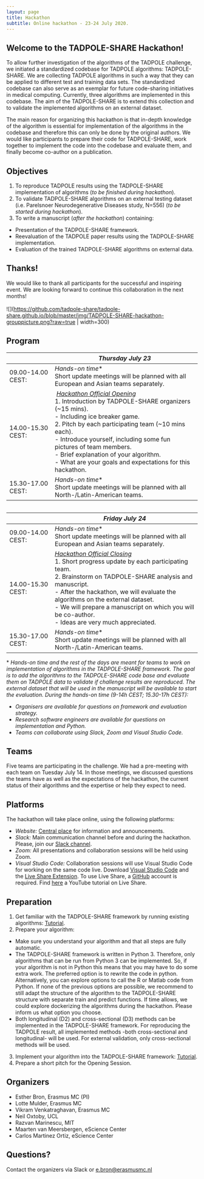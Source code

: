 ```yaml
---
layout: page
title: Hackathon
subtitle: Online hackathon - 23-24 July 2020.
---
```


## Welcome to the TADPOLE-SHARE Hackathon! 

To allow further investigation of the algorithms of the TADPOLE challenge, we initiated a standardized codebase for TADPOLE algorithms: TADPOLE-SHARE. We are collecting TADPOLE algorithms in such a way that they can be applied to different test and training data sets. The standardized codebase can also serve as an exemplar for future code-sharing initiatives in medical computing. Currently, three algorithms are implemented in this codebase. The aim of the TADPOLE-SHARE is to extend this collection and to validate the implemented algorithms on an external dataset. 

The main reason for organizing this hackathon is that in-depth knowledge of the algorithm is essential for implementation of the algorithms in the codebase and therefore this can only be done by the original authors. We would like participants to prepare their code for TADPOLE-SHARE, work together to implement the code into the codebase and evaluate them, and finally become co-author on a publication.

## Objectives
1. To reproduce TADPOLE results using the TADPOLE-SHARE implementation of algorithms (*to be finished during hackathon*).
2. To validate TADPOLE-SHARE algorithms on an external testing dataset (i.e. Parelsnoer Neurodegenerative Diseases study, N=556) (*to be started during hackathon*).
3. To write a manuscript (*after the hackathon*) containing:
- Presentation of the TADPOLE-SHARE framework.
- Reevaluation of the TADPOLE paper results using the TADPOLE-SHARE implementation.
- Evaluation of the trained TADPOLE-SHARE algorithms on external data.

## Thanks!
We would like to thank all participants for the successful and inspiring event. We are looking forward to continue this collaboration in the next months!
 <br>
 <br>
![](https://github.com/tadpole-share/tadpole-share.github.io/blob/master/img/TADPOLE-SHARE-hackathon-grouppicture.png?raw=true | width=300)


## Program

|  | *Thursday July 23* |
| ------------ | ------------- |
| 09.00-14.00 CEST: | *Hands-on time*\*<br>Short update meetings will be planned with all European and Asian teams separately. |
| 14.00-15.30 CEST: | [*Hackathon Official Opening*](https://us02web.zoom.us/j/83696153298?pwd=Z0UyNFhPeEtGSjFWdVRqVTJBdVppQT09)<br>1. Introduction by TADPOLE-SHARE organizers (~15 mins).<br> - Including ice breaker game.<br>2. Pitch by each participating team (~10 mins each).<br> - Introduce yourself, including some fun pictures of team members.<br> - Brief explanation of your algorithm.<br> - What are your goals and expectations for this hackathon. |
| 15.30-17.00 CEST: | *Hands-on time*\*<br>Short update meetings will be planned with all North-/Latin-American teams. |

<br style="line-height:0px;" /> 

|  | *Friday July 24* |
| ------------ | ------------- |
| 09.00-14.00 CEST: | *Hands-on time*\*<br>Short update meetings will be planned with all European and Asian teams separately. |
| 14.00-15.30 CEST: | [*Hackathon Official Closing*](https://us02web.zoom.us/j/83696153298?pwd=Z0UyNFhPeEtGSjFWdVRqVTJBdVppQT09)<br>1. Short progress update by each participating team.<br>2. Brainstorm on TADPOLE-SHARE analysis and manuscript. <br> - After the hackathon, we will evaluate the algorithms on the external dataset.<br> - We will prepare a manuscript on which you will be co-author.<br> - Ideas are very much appreciated.<br> |
| 15.30-17.00 CEST: | *Hands-on time*\*<br>Short update meetings will be planned with all North-/Latin-American teams. |

\* *Hands-on time and the rest of the days are meant for teams to work on implementation of algorithms in the TADPOLE-SHARE framework. The goal is to add the algorithms to the TADPOLE-SHARE code base and evaluate them on TADPOLE data to validate if challenge results are reproduced. The external dataset that will be used in the manuscript will be available to start the evaluation. During the hands-on time (9-14h CEST; 15.30-17h CEST):*
- *Organisers are available for questions on framework and evaluation strategy.*
- *Research software engineers are available for questions on implementation and Python.*
- *Teams can collaborate using Slack, Zoom and Visual Studio Code.*

## Teams
Five teams are participating in the challenge. We had a pre-meeting with each team on Tuesday July 14. In those meetings, we discussed questions the teams have as well as the expectations of the hackathon, the current status of their algorithms and the expertise or help they expect to need.

## Platforms
The hackathon will take place online, using the following platforms:
- *Website:* [Central place](https://tadpole-share.github.io/hackathon/) for information and announcements.
- *Slack:* Main communication channel before and during the hackathon. Please, join our [Slack channel](
https://join.slack.com/t/tadpole-hq/shared_invite/zt-9mhtywyc-S37gj3PFZ2bWDZc2t6u7xw).
- *Zoom:* All presentations and collaboration sessions will be held using Zoom. 
- *Visual Studio Code:* Collaboration sessions will use Visual Studio Code for working on the same code live. Download [Visual Studio Code](https://code.visualstudio.com/) and the [Live Share Extension](https://marketplace.visualstudio.com/items?itemName=MS-vsliveshare.vsliveshare). To use Live Share, a [GitHub](https://github.com/) account is required. Find [here](https://www.youtube.com/watch?v=cJ-A4HPUSeU) a YouTube tutorial on Live Share.

## Preparation
1. Get familiar with the TADPOLE-SHARE framework by running existing algorithms: [Tutorial](https://docs.google.com/document/d/19cj8_GPxugFJyTh88i_jrskyMh68QsrIqrqKiT7Dn0U/edit?usp=sharing).
2. Prepare your algorithm: 
- Make sure you understand your algorithm and that all steps are fully automatic.
- The TADPOLE-SHARE framework is written in Python 3. Therefore, only algorithms that can be run from Python 3 can be implemented. So, if your algorithm is not in Python this means that you may have to do some extra work. The preferred option is to rewrite the code in python. Alternatively, you can explore options to call the R or Matlab code from Python. If none of the previous options are possible, we recommend to still adapt the structure of the algorithm to the TADPOLE-SHARE structure with separate train and predict functions. If time allows, we could explore dockerizing the algorithms during the hackathon. Please inform us what option you choose. 
- Both longitudinal (D2) and cross-sectional (D3) methods can be implemented in the TADPOLE-SHARE framework. For reproducing the TADPOLE result, all implemented methods -both cross-sectional and longitudinal- will be used. For external validation, only cross-sectional methods will be used.
3. Implement your algorithm into the TADPOLE-SHARE framework: [Tutorial](https://docs.google.com/document/d/18rUQRi0rIelpNtDNJqYhPYbNhD20-zszSwKuHNUtPuk/edit?usp=sharing).
4. Prepare a short pitch for the Opening Session.

## Organizers
- Esther Bron, Erasmus MC (PI)
- Lotte Mulder, Erasmus MC
- Vikram Venkatraghavan, Erasmus MC
- Neil Oxtoby, UCL
- Razvan Marinescu, MIT
- Maarten van Meersbergen, eScience Center
- Carlos Martinez Ortiz, eScience Center

## Questions?
Contact the organizers via Slack or e.bron@erasmusmc.nl
